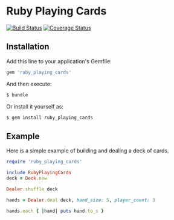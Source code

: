 # Ruby Playing Cards

[![Build Status](https://travis-ci.org/jcmckay/ruby_playing_cards.png)](https://travis-ci.org/jcmckay/ruby_playing_cards) [![Coverage Status](https://coveralls.io/repos/github/jcmckay/ruby_playing_cards/badge.svg?branch=master)](https://coveralls.io/github/jcmckay/ruby_playing_cards?branch=master)

## Installation
Add this line to your application's Gemfile:
```ruby
gem 'ruby_playing_cards'
```
And then execute:
```ruby
$ bundle
```
Or install it yourself as:
```ruby
$ gem install ruby_playing_cards
```

## Example
Here is a simple example of building and dealing a deck of cards.

```ruby
require 'ruby_playing_cards'

include RubyPlayingCards
deck = Deck.new

Dealer.shuffle deck

hands = Dealer.deal deck, hand_size: 5, player_count: 3

hands.each { |hand| puts hand.to_s }
```
